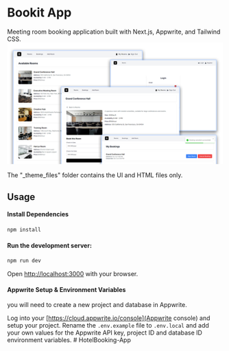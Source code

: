 # Bookit App

Meeting room booking application built with Next.js, Appwrite, and Tailwind CSS.
<img src="public/images/screen.png" alt="" />

The "_theme_files" folder contains the UI and HTML files only.

## Usage

#### Install Dependencies

```bash
npm install
```

#### Run the development server:

```bash
npm run dev
```

Open [http://localhost:3000](http://localhost:3000) with your browser.

#### Appwrite Setup & Environment Variables

you will need to create a new project and database in Appwrite.

Log into your [https://cloud.appwrite.io/console](Appwrite console) and setup your project. Rename the `.env.example` file to `.env.local` and add your own values for the Appwrite API key, project ID and database ID environment variables.
#   H o t e l B o o k i n g - A p p 
 
 